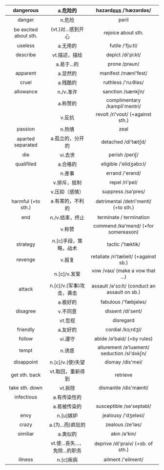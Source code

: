 
|       dangerous       |         a.危险的         |           hazard<u>ous</u> /ˈhæzərdəs/           |
| :-------------------: | :-------------------: | :----------------------------------------------: |
|        danger         |         n.危险          |                      peril                       |
| be excited about sth. |     (vt.)对...感到开心     |                rejoice about sth.                |
|        useless        |         a.无用的         |                 futile /'fju:tl/                 |
|       describe        |       vt.描述，描绘        |                depict /di'pi:kt/                 |
|                       |       a.易于...的        |                  prone /prəun/                   |
|       apparent        |         a.显然的         |               manifest /mæni'fest/               |
|         cruel         |         a.残酷的         |               ruthless /'ru:θləs/                |
|       allowance       |        n./v.准许        |                sanction /sænkʃn/                 |
|                       |         a.称赞的         |          complimentary /kampli'mentri/           |
|                       |         v.反抗          |         revolt /ri'voʊt/ (+against sth.)         |
|        passion        |         n.热情          |                       zeal                       |
|   aparted separated   |       a.孤立的，分开的       |               detached /di'tætʃd/                |
|          die          |         vi.去世         |                  perish /periʃ/                  |
|      qualifiled       |         a.合格的         |              eligible /'elidʒəbɔ:l/              |
|                       |         n.差事          |                 errand /'erənd/                  |
|                       |        v.排斥，抵制        |                  repel /ri'pel/                  |
|                       |       v.压抑（感情）        |                suppress /sə'pres/                |
|  harmful (+to sth.)   |       a.有害的，不利的       |       detrimental /detri'mentl/ (+to sth.)       |
|          end          |      n./v.结束，终止       |             terminate / termination              |
|                       |         v.称赞          |       commend /kə'mend/ (+for somereason)        |
|       strategy        |     n.[c]手段，策略，战术     |                 tactic /'tæktik/                 |
|        revenge        |         v.报复          |      retaliate /ri'tælieit/ (+against sb.)       |
|                       |      n.[c]/v.发誓       |         vow /vaʊ/ (make a vow that ...)          |
|        attack         |   n.[c]/v.(军事)攻击，袭击   |  assault /ə'sɔ:lt/ (conduct an assault on sb.)   |
|                       |         a.极好的         |               fabulous /'fæbjələs/               |
|       disagree        |         v.不同意         |                dissent /di'sent/                 |
|                       |         vt.忽视         |                    disregard                     |
|       friendly        |         a.友好的         |                cordial /kɔ;rdʒl/                 |
|        follow         |         vi.遵守         |            abide /ə'baid/ (+by rules)            |
|         tempt         |         n.诱惑          | allurement /ə'luəment/<br />seduction /si'dʌkʃn/ |
|      disappoint       |     n.[c]/v.(使)失望     |                 dismay /dis'mei/                 |
|     get sth. back     |      vt.取回，重新得到       |                     retrieve                     |
|    take sth. down     |         vt.拆除         |              dismantle /dis'mæntl/               |
|      infectious       |        a.有传染性的        |                                                  |
|                       |        a.易被传染的        |             susceptible /sə'septəbl/             |
|         envy          |        n.[u]嫉妒        |               jealousy /'dʒeləsi/                |
|         crazy         |     a.(为...而)疯狂的      |                 zealous /ze'ləs/                 |
|       similiar        |         a.类似的         |                   akin /ə'kin/                   |
|                       | vt.使...丧失...，免除...的职务 |        deprive /di'praiv/ (+sb. of sth.)         |
|        illness        |        n.[c]疾病        |                ailment /'eilment/                |